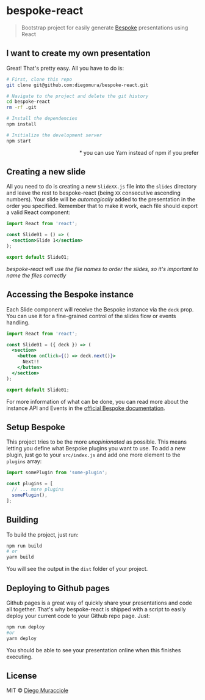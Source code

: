 # bespoke-react

> Bootstrap project for easily generate [Bespoke](https://github.com/bespokejs/bespoke) presentations using React

## I want to create my own presentation
Great! That's pretty easy. All you have to do is:

```sh
# First, clone this repo
git clone git@github.com:diegomura/bespoke-react.git

# Navigate to the project and delete the git history
cd bespoke-react
rm -rf .git

# Install the dependencies
npm install

# Initialize the development server
npm start
```
<p align="right">* you can use Yarn instead of npm if you prefer</p>

## Creating a new slide
All you need to do is creating a new `SlideXX.js` file into the `slides` directory and leave the rest to bespoke-react (being `XX` consecutive ascending numbers). Your slide will be _automagically_ added to the presentation in the order you specified. Remember that to make it work, each file should export a valid React component:

```jsx
import React from 'react';

const Slide01 = () => (
  <section>Slide 1</section>
);

export default Slide01;
```

_bespoke-react will use the file names to order the slides, so it's important to name the files correctly_

## Accessing the Bespoke instance
Each Slide component will receive the Bespoke instance via the `deck` prop. You can use it for a fine-grained control of the slides flow or events handling.

```jsx
import React from 'react';

const Slide01 = ({ deck }) => (
  <section>
    <button onClick={() => deck.next()}>
      Next!!
    </button>
  </section>
);

export default Slide01;
```

For more information of what can be done, you can read more about the instance API and Events in the [official Bespoke documentation](https://github.com/bespokejs/bespoke#deck-instances).

## Setup Bespoke
This project tries to be the more _unopinionated_ as possible. This means letting you define what Bespoke plugins you want to use. To add a new plugin, just go to your `src/index.js` and add one more element to the `plugins` array:

```js
import somePlugin from 'some-plugin';

const plugins = [
  // ... more plugins
  somePlugin(),
];
```

## Building
To build the project, just run:

```sh
npm run build
# or
yarn build
```

You will see the output in the `dist` folder of your project.

## Deploying to Github pages
Github pages is a great way of quickly share your presentations and code all together. That's why bespoke-react is shipped with a script to easily deploy your current code to your Github repo page. Just:

```sh
npm run deploy
#or
yarn deploy
```

You should be able to see your presentation online when this finishes executing.

## License
MIT © [Diego Muracciole](http://github.com/diegomura)
